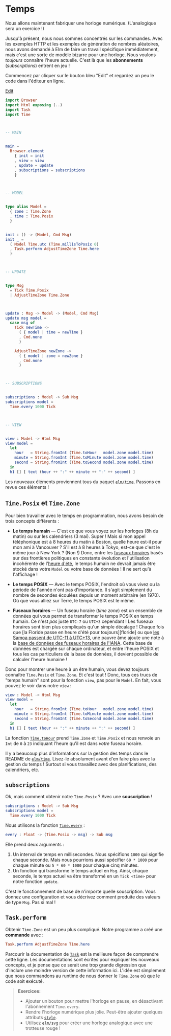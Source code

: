 # Temps

Nous allons maintenant fabriquer une horloge numérique. (L'analogique sera un exercice !)

Jusqu'à présent, nous nous sommes concentrés sur les commandes. Avec les exemples HTTP et les exemples de génération de nombres aléatoires, nous avons demandé à Elm de faire un travail spécifique immédiatement, mais c'est une sorte de modèle bizarre pour une horloge. Nous voulons _toujours_ connaître l'heure actuelle. C'est là que les **abonnements** (_subscriptions_) entrent en jeu !

Commencez par cliquer sur le bouton bleu "Edit" et regardez un peu le code dans l'éditeur en ligne.

<div class="edit-link"><a href="https://elm-lang.org/examples/time">Edit</a></div>

```elm
import Browser
import Html exposing (..)
import Task
import Time



-- MAIN


main =
  Browser.element
    { init = init
    , view = view
    , update = update
    , subscriptions = subscriptions
    }



-- MODEL


type alias Model =
  { zone : Time.Zone
  , time : Time.Posix
  }


init : () -> (Model, Cmd Msg)
init _ =
  ( Model Time.utc (Time.millisToPosix 0)
  , Task.perform AdjustTimeZone Time.here
  )



-- UPDATE


type Msg
  = Tick Time.Posix
  | AdjustTimeZone Time.Zone



update : Msg -> Model -> (Model, Cmd Msg)
update msg model =
  case msg of
    Tick newTime ->
      ( { model | time = newTime }
      , Cmd.none
      )

    AdjustTimeZone newZone ->
      ( { model | zone = newZone }
      , Cmd.none
      )



-- SUBSCRIPTIONS


subscriptions : Model -> Sub Msg
subscriptions model =
  Time.every 1000 Tick



-- VIEW


view : Model -> Html Msg
view model =
  let
    hour   = String.fromInt (Time.toHour   model.zone model.time)
    minute = String.fromInt (Time.toMinute model.zone model.time)
    second = String.fromInt (Time.toSecond model.zone model.time)
  in
  h1 [] [ text (hour ++ ":" ++ minute ++ ":" ++ second) ]
```

Les nouveaux éléments proviennent tous du paquet [`elm/time`][time]. Passons en revue ces éléments !

[time]: https://package.elm-lang.org/packages/elm/time/latest/


## `Time.Posix` et `Time.Zone`

Pour bien travailler avec le temps en programmation, nous avons besoin de trois concepts différents :

- **Le temps humain** &mdash; C'est ce que vous voyez sur les horloges (8h du matin) ou sur les calendriers (3 mai). Super ! Mais si mon appel téléphonique est à 8 heures du matin à Boston, quelle heure est-il pour mon ami à Vancouver ? S'il est à 8 heures à Tokyo, est-ce que c'est le même jour à New York ? (Non !) Donc, entre les [fuseaux horaires][tz] basés sur des frontières politiques en constante évolution et l'utilisation incohérente de l'[heure d'été][dst], le temps humain ne devrait jamais être stocké dans votre `Model` ou votre base de données ! Il ne sert qu'à l'affichage !


- **Le temps POSIX** &mdash; Avec le temps POSIX, l'endroit où vous vivez ou la période de l'année n'ont pas d'importance. Il s'agit simplement du nombre de secondes écoulées depuis un moment arbitraire (en 1970). Où que vous alliez sur Terre, le temps POSIX est le même.


- **Fuseaux horaires** &mdash; Un fuseau horaire (_time zone_) est un ensemble de données qui vous permet de transformer le temps POSIX en temps humain. Ce n'est _pas_ juste `UTC-7` ou `UTC+3` cependant ! Les fuseaux horaires sont bien plus compliqués qu'un simple décalage ! Chaque fois que [la Floride passe en heure d'été pour toujours][floride] ou que [les Samoa passent de UTC-11 à UTC+13][samoa], une pauvre âme ajoute une note à la [base de données des fuseaux horaires de l'IANA][iana]. Cette base de données est chargée sur chaque ordinateur, et entre l'heure POSIX et tous les cas particuliers de la base de données, il devient possible de calculer l'heure humaine !


Donc pour montrer une heure à un être humain, vous devez toujours connaître `Time.Posix` et `Time.Zone`. Et c'est tout ! Donc, tous ces trucs de "temps humain" sont pour la fonction `view`, pas pour le `Model`. En fait, vous pouvez le voir dans notre `view` :

```elm
view : Model -> Html Msg
view model =
  let
    hour   = String.fromInt (Time.toHour   model.zone model.time)
    minute = String.fromInt (Time.toMinute model.zone model.time)
    second = String.fromInt (Time.toSecond model.zone model.time)
  in
  h1 [] [ text (hour ++ ":" ++ minute ++ ":" ++ second) ]
```

La fonction [`Time.toHour`][toHour] prend `Time.Zone` et `Time.Posix` et nous renvoie un `Int` de `0` à `23` indiquant l'heure qu'il est dans _votre_ fuseau horaire.

Il y a beaucoup plus d'informations sur la gestion des temps dans le README de [`elm/time`][time]. Lisez-le absolument avant d'en faire plus avec la gestion du temps ! Surtout si vous travaillez avec des planifications, des calendriers, etc.


[tz]: https://fr.wikipedia.org/wiki/Fuseau_horaire
[dst]: https://fr.wikipedia.org/wiki/Heure_d%27%C3%A9t%C3%A9
[iana]: https://fr.wikipedia.org/wiki/Tz_database
[samoa]: https://en.wikipedia.org/wiki/Time_in_Samoa
[florida]: https://www.npr.org/sections/thetwo-way/2018/03/08/591925587/
[toHour]: https://package.elm-lang.org/packages/elm/time/latest/Time#toHour


## `subscriptions`

Ok, mais comment obtenir notre `Time.Posix` ? Avec une **souscription** !



```elm
subscriptions : Model -> Sub Msg
subscriptions model =
  Time.every 1000 Tick
```

Nous utilisons la fonction [`Time.every`][every] :

[every]: https://package.elm-lang.org/packages/elm/time/latest/Time#every

```elm
every : Float -> (Time.Posix -> msg) -> Sub msg
```

Elle prend deux arguments :

1. Un interval de temps en millisecondes. Nous spécifions `1000` qui signifie chaque seconde. Mais nous pourrions aussi spécifier `60 * 1000` pour chaque minute ou `5 * 60 * 1000` pour chaque cinq minutes.
2. Un fonction qui transforme le temps actuel en `Msg`. Ainsi, chaque seconde, le temps actuel va être transformé en un `Tick <time>` pour notre fonction `update`.

C'est le fonctionnement de base de n'importe quelle souscription. Vous donnez une configuration et vous décrivez comment produite des valeurs de type `Msg`. Pas si mal !


## `Task.perform`

Obtenir `Time.Zone` est un peu plus compliqué. Notre programme a créé une **commande** avec :

```elm
Task.perform AdjustTimeZone Time.here
```

Parcourir la documentation de [`Task`][task] est la meilleure façon de comprendre cette ligne. Les documentations sont écrites pour expliquer les nouveaux concepts, et je pense que ce serait une trop grande digression que d'inclure une moindre version de cette information ici. L'idée est simplement que nous commandons au runtime de nous donner le `Time.Zone` où que le code soit exécuté.

[utc]: https://package.elm-lang.org/packages/elm/time/latest/Time#utc
[task]: https://package.elm-lang.org/packages/elm/core/latest/Task


> **Exercices:**
>
> - Ajouter un bouton pour mettre l'horloge en pause, en désactivant l'abonnement `Time.every`.
> - Rendre l'horloge numérique plus jolie. Peut-être ajouter quelques attributs [`style`][style].
> - Utilisez [`elm/svg`][svg] pour créer une horloge analogique avec une trotteuse rouge !

[style]: https://package.elm-lang.org/packages/elm/html/latest/Html-Attributes#style
[svg]: https://package.elm-lang.org/packages/elm/svg/latest/
